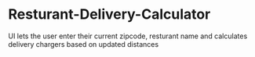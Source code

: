 # Resturant-Delivery-Calculator
UI lets the user enter their current zipcode, resturant name and calculates delivery chargers based on updated distances
